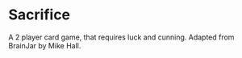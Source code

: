 # Sacrifice

A 2 player card game, that requires luck and cunning.
Adapted from BrainJar by Mike Hall.
